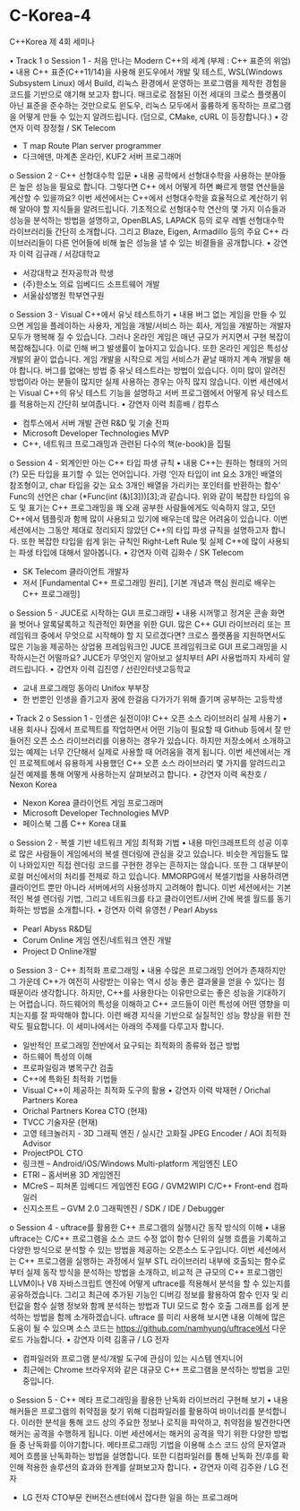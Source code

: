 # C-Korea-4
C++Korea 제 4회 세미나 

• Track 1
o Session 1 - 처음 만나는 Modern C++의 세계 (부제 : C++ 표준의 위엄)
• 내용
C++ 표준(C++11/14)을 사용해 윈도우에서 개발 및 테스트, WSL(Windows Subsystem Linux) 에서 Build, 리눅스 환경에서 운영하는 프로그램을 제작한 경험을 코드를 기반으로 얘기해 보고자 합니다. 매크로로 점철된 이전 세대의 크로스 플랫폼이 아닌 표준을 준수하는 것만으로도 윈도우, 리눅스 모두에서 훌륭하게 동작하는 프로그램을 어떻게 만들 수 있는지 알려드립니다. (덤으로, CMake, cURL 이 등장합니다.)
• 강연자 이력
장정철 / SK Telecom
- T map Route Plan server programmer
- 다크에덴, 마계촌 온라인, KUF2 서버 프로그래머

o Session 2 - C++ 선형대수학 입문
• 내용
공학에서 선형대수학을 사용하는 분야들은 높은 성능을 필요로 합니다. 그렇다면 C++ 에서 어떻게 하면 빠르게 행렬 연산들을 계산할 수 있을까요? 이번 세션에서는 C++에서 선형대수학을 효율적으로 계산하기 위해 알아야 할 지식들을 알려드립니다. 기초적으로 선형대수학 연산의 몇 가지 이슈들과 성능을 분석하는 방법을 설명하고, OpenBLAS, LAPACK 등의 로우 레벨 선형대수학 라이브러리들 간단히 소개합니다. 그리고 Blaze, Eigen, Armadillo 등의 주요 C++ 라이브러리들이
다른 언어들에 비해 높은 성능을 낼 수 있는 비결들을 공개합니다.
• 강연자 이력
김규래 / 서강대학교
- 서강대학교 전자공학과 학생
- (주)한소노 의료 임베디드 소프트웨어 개발
- 서울삼성병원 학부연구원

o Session 3 - Visual C++에서 유닛 테스트하기
• 내용
버그 없는 게임을 만들 수 있으면 게임을 플레이하는 사용자, 게임을 개발/서비스 하는 회사, 게임을 개발하는 개발자 모두가 행복해 질 수 있습니다. 그러나 온라인 게임은 매년 규모가 커지면서 구현 복잡이 복잡해집니다. 이로 인해 버그 발생률이 높아지고 있습니다. 또한 온라인 게임은 특성상 개발의 끝이 없습니다. 게임 개발을 시작으로 게임 서비스가 끝날 때까지 계속 개발을 해야 합니다. 버그를 없애는 방법 중 유닛 테스트라는 방법이 있습니다. 이미 많이 알려진 방법이라 아는 분들이 많지만 실제 사용하는 경우는 아직 많지 않습니다. 이번 세션에서는 Visual C++의 유닛 테스트 기능을 설명하고 서버 프로그램에서 어떻게 유닛 테스트를 적용하는지 간단히 보여줍니다.
• 강연자 이력
최흥배 / 컴투스
- 컴투스에서 서버 개발 관련 R&D 및 기술 전파 
- Microsoft Developer Technologies MVP
- C++, 네트워크 프로그래밍과 관련된 다수의 책(e-book)을 집필

o Session 4 - 외계인만 아는 C++ 타입 파생 규칙
• 내용
C++는 원하는 형태의 거의(?) 모든 타입을 표기할 수 있는 언어입니다. 가령 ‘인자 타입이 int 요소 3개인 배열의 참조형이고, char 타입을 갖는 요소 3개인 배열을 가리키는 포인터를 반환하는 함수’ Func의 선언은 char (*Func(int (&)[3]))[3];과 같습니다. 위와 같이 복잡한 타입의 유도 및 표기는 C++ 프로그래밍을 꽤 오래 공부한 사람들에게도 익숙하지 않고, 모던 C++에서 템플릿과 함께 많이 사용되고 있기에 배우는데 많은 어려움이 있습니다. 이번 세션에서는 그동안 제대로 정리되지 않았던 C++의 타입 파생 규칙을 설명하고자 합니다. 또한 복잡한 타입을 쉽게 읽는 규칙인 Right-Left Rule 및 실제 C++에 많이 사용되는 파생 타입에 대해서 알아봅니다.
• 강연자 이력
김화수 / SK Telecom
- SK Telecom 클라이언트 개발자
- 저서 [Fundamental C++ 프로그래밍 원리], [기본 개념과 핵심 원리로 배우는 C++ 프로그래밍]

o Session 5 - JUCE로 시작하는 GUI 프로그래밍
• 내용
시꺼멓고 정겨운 콘솔 화면을 벗어나 알록달록하고 직관적인 화면을 위한 GUI.
많은 C++ GUI 라이브러리 또는 프레임워크 중에서 무엇으로 시작해야 할 지 모르겠다면?
크로스 플랫폼을 지원하면서도 많은 기능을 제공하는 상업용 프레임워크인 JUCE 프레임워크로 GUI 프로그래밍을 시작하시는건 어떨까요? JUCE가 무엇인지 알아보고 설치부터 API 사용법까지 자세히 알려드립니다.
• 강연자 이력
김진영 / 선린인터넷고등학교
- 교내 프로그래밍 동아리 Unifox 부부장
- 한 번뿐인 인생을 즐기고자 꿈에 한걸음 다가가기 위해 즐기며 공부하는 고등학생

• Track 2
o Session 1 - 인생은 실전이야! C++ 오픈 소스 라이브러리 실제 사용기
• 내용
회사나 집에서 프로젝트를 작업하면서 어떤 기능이 필요할 때 Github 등에서 잘 만들어진 오픈 소스 라이브러리를 이용하는 경우가 있습니다. 하지만 저장소에서 소개하고 있는 예제는 너무 간단해서 실제로 사용할 때 어려움을 겪게 됩니다. 이번 세션에서는 개인 프로젝트에서 유용하게 사용했던 C++ 오픈 소스 라이브러리 몇 가지를 알려드리고 실전 예제를 통해 어떻게 사용하는지 살펴보려고 합니다.
• 강연자 이력
옥찬호 / Nexon Korea
- Nexon Korea 클라이언트 게임 프로그래머
- Microsoft Developer Technologies MVP
- 페이스북 그룹 C++ Korea 대표

o Session 2 - 복셀 기반 네트워크 게임 최적화 기법
• 내용
마인크래프트의 성공 이후로 많은 사람들이 게임에서의 복셀 렌더링에 관심을 갖고 있습니다. 비슷한 게임들도 많이 나와있지만 직접 렌더링 코드를 구현한 경우는 흔하지는 않습니다. 또한 그 대부분이 로컬 머신에서의 처리를 전제로 하고 있습니다. MMORPG에서 복셀기법을 사용하려면 클라이언트 뿐만 아니라 서버에서의 사용성까지 고려해야 합니다. 이번 세션에서는 기본적인 복셀 렌더링 기법, 그리고 네트워크를 타고 클라이언트/서버 간에 복셀 월드를 동기화하는 방법을 소개합니다.
• 강연자 이력
유영천 / Pearl Abyss
- Pearl Abyss R&D팀
- Corum Online 게임 엔진/네트워크 엔진 개발
- Project D Online개발

o Session 3 - C++ 최적화 프로그래밍
• 내용
수많은 프로그래밍 언어가 존재하지만 그 가운데 C++가 여전히 사랑받는 이유는 역시 성능 좋은 결과물을 얻을 수 있다는 점 때문이라 생각합니다. 하지만, C++를 사용한다는 이유만으로는 좋은 성능을 기대하기는 어렵습니다. 하드웨어의 특성을 이해하고 C++ 코드들이 이런 특성에 어떤 영향을 미치는지를 잘 파악해야 합니다. 이런 배경 지식을 기반으로 실질적인 성능 향상을 위한 전략도 필요합니다.
이 세미나에서는 아래의 주제를 다루고자 합니다.
- 일반적인 프로그래밍 전반에서 요구되는 최적화의 종류와 접근 방법
- 하드웨어 특성의 이해
- 프로파일링과 병목구간 검출
- C++에 특화된 최적화 기법들
- Visual C++이 제공하는 최적화 도구의 활용
• 강연자 이력
박재현 / Orichal Partners Korea
- Orichal Partners Korea CTO (현재)
- TVCC 기술자문 (현재)
- 고영 테크놀러지 - 3D 그래픽 엔진 / 실시간 고화질 JPEG Encoder / AOI 최적화 Advisor
- ProjectPOL CTO
- 링크젠 – Android/iOS/Windows Multi-platform 게임엔진 LEO
- ETRI – 홈서버용 3D 게임엔진
- MCreS – 피쳐폰 임베디드 게임엔진 EGG / GVM2WIPI C/C++ Front-end 컴파일러
- 신지소프트 – GVM 2.0 그래픽엔진 / SDK / IDE / Debugger

o Session 4 - uftrace를 활용한 C++ 프로그램의 실행시간 동작 방식의 이해
• 내용
uftrace는 C/C++ 프로그램을 소스 코드 수정 없이 함수 단위의 실행 흐름을 기록하고 다양한 방식으로 분석할 수 있는 방법을 제공하는 오픈소스 도구입니다. 이번 세션에서는 C++ 프로그램을 실행하는 과정에서 일부 STL 라이브러리 내부에 호출되는 함수로부터 실제 동작 방식을 분석하는 방법을 소개하고, 비교적 큰 규모의 C++ 프로그램인 LLVM이나 V8 자바스크립트 엔진에 어떻게 uftrace를 적용해서 분석을 할 수 있는지를 공유하겠습니다. 그리고 최근에 추가된 기능인 디버깅 정보를 활용하여 함수 인자 및 리턴값을 함수 실행 정보와 함께 분석하는 방법과 TUI 모드로 함수 호출 그래프를 쉽게 분석하는 방법을 함께 소개하겠습니다.
uftrace 를 미리 사용해 보시면 내용 이해에 많은 도움이 될 수 있으며 소스 코드는 https://github.com/namhyung/uftrace에서 다운로드 가능합니다.
• 강연자 이력
김홍규 / LG 전자
- 컴파일러와 프로그램 분석/개발 도구에 관심이 있는 시스템 엔지니어
- 최근에는 Chrome 브라우저와 같은 대규모 C++ 프로그램을 분석하는 방법을 고민 중입니다.

o Session 5 - C++ 메타 프로그래밍을 활용한 난독화 라이브러리 구현해 보기
• 내용
해커들은 프로그램의 취약점을 찾기 위해 디컴파일러를 활용하여 바이너리를 분석합니다. 이러한 분석을 통해 코드 상의 주요한 정보나 로직을 파악하고, 취약점을 발견한다면 해커는 공격을 수행하게 됩니다. 이번 세션에서는 해커의 공격을 막기 위한 다양한 방법들 중 난독화를 이야기합니다. 메타프로그래밍 기법을 이용해 소스 코드 상의 문자열과 제어 흐름을 난독화하는 방법을 설명합니다. 또한 디컴파일러를 통해 난독화 전/후를 확인해 적용한 솔루션의 효과와 한계를 살펴보고자 합니다. 
• 강연자 이력
김주완 / LG 전자 
- LG 전자 CTO부문 컨버전스센터에서 잡다한 일을 하는 프로그래머
